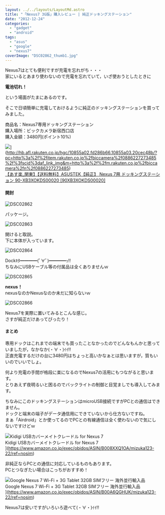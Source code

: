 ```yaml
---
layout: ../../layouts/LayoutMd.astro
title: "「Nexus7 3G版」購入レビュー | 純正ドッキングステーション"
date: "2012-12-24"
categories: 
  - "gadget"
  - "android"
tags: 
  - "asus"
  - "google"
  - "nexus7"
coverImage: "DSC02862_thumb1.jpg"
---
```


Nexus7はとても便利ですが充電を忘れがち・・・  
家にいるとあまり使わないので充電を忘れていて，いざ使おうとしたときに

**電池切れ！**

という場面がたまにあるのです。

そこで日頃簡単に充電しておけるように純正のドッキングステーションを買ってみました。

商品名：Nexus7専用ドッキングステーション  
購入場所：ビックカメラ新宿西口店  
購入金額：3480円(ポイント10%)

![](http://hbb.afl.rakuten.co.jp/hgb/?pc=http%3a%2f%2fthumbnail.image.rakuten.co.jp%2f%400_mall%2fbiccamera%2fcabinet%2fsyouhin%2fnagashi%2f1006%2f0886227273485.jpg%3f_ex%3d128x128&m=http%3a%2f%2fthumbnail.image.rakuten.co.jp%2f%400_mall%2fbiccamera%2fcabinet%2fsyouhin%2fnagashi%2f1006%2f0886227273485.jpg%3f_ex%3d80x80)](http://hb.afl.rakuten.co.jp/hgc/10855a02.fd286b66.10855a03.20cec48b/?pc=http%3a%2f%2fitem.rakuten.co.jp%2fbiccamera%2f0886227273485%2f%3fscid%3daf_link_img&m=http%3a%2f%2fm.rakuten.co.jp%2fbiccamera%2fn%2f0886227273485)  
[【あす楽\_関東】【送料無料】ASUSTEK【純正】 Nexus 7用 ドッキングステーション 90-XB3XOKDS00020 \[90XB3XOKDS00020\]](http://hb.afl.rakuten.co.jp/hgc/10855a02.fd286b66.10855a03.20cec48b/?pc=http%3a%2f%2fitem.rakuten.co.jp%2fbiccamera%2f0886227273485%2f%3fscid%3daf_link_txt&m=http%3a%2f%2fm.rakuten.co.jp%2fbiccamera%2fn%2f0886227273485)

#### 開封

![DSC02862](/archive/images/DSC02862_thumb.jpg "DSC02862")


パッケージ。

![DSC02863](/archive/images/DSC02863_thumb.jpg "DSC02863")


開けると取説。  
下に本体が入っています。

![DSC02864](/archive/images/DSC02864_thumb.jpg "DSC02864")


Dockｷﾀ━━━━(ﾟ∀ﾟ)━━━━ｯ!!  
ちなみにUSBケーブル等の付属品は全くありませんｗ

![DSC02865](/archive/images/DSC02865_thumb.jpg "DSC02865")


**nexus！**  
nexusなのかNexusなのか未だに知らないｗ

![DSC02866](/archive/images/DSC02866_thumb.jpg "DSC02866")


Nexus7を実際に置いてみるとこんな感じ。  
さすが純正だけあってぴったり！

#### まとめ

専用ドックはこれまでの端末でも買ったことなかったのでどんなもんかと思っていましたが，なかなか(・∀・)ｲｲ!!  
正直充電するだけの台に3480円はちょっと高いかなぁとは思いますが，質もいいのでいいでしょ。

何より充電の手間が格段に楽になるのでNexus7の活用にもつながると思います。  
とりあえず夜明るいと困るのでバックライトの制御と目覚ましでも導入してみます。

ちなみにこのドッキングステーションはmicroUSB接続ですがPCとの通信はできません。  
ドックと端末の端子がデータ通信用にできていないから仕方ないですね。  
まぁ「Airdroid」とか使ってるのでPCとの有線通信は全く使わないので気にしないですけどｗ

![Kidigi USBカバーメイトクレードル for Nexus 7](/archive/images/41h4phdD2fL._SL160_.jpg)  
Kidigi USBカバーメイトクレードル for Nexus 7  
](https://www.amazon.co.jp/exec/obidos/ASIN/B008XXQ1OA/mizuka123-22/ref=nosim)

非純正ならPCとの通信に対応しているものもあります。  
PCとつなぎたい場合はこっちがおすすめ！

![Google Nexus 7 Wi-Fi + 3G Tablet 32GB SIMフリー 海外並行輸入品](/archive/images/41OjNcR2FTL._SL160_.jpg)  
Google Nexus 7 Wi-Fi + 3G Tablet 32GB SIMフリー 海外並行輸入品  
](https://www.amazon.co.jp/exec/obidos/ASIN/B00A6QGHUK/mizuka123-22/ref=nosim)

Nexus7は安いですがいろいろ遊べて(・∀・)ｲｲ!!
